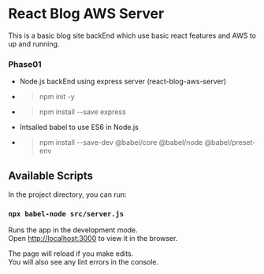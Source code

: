 # React Blog AWS Server

This is a basic blog site backEnd which use basic react features and AWS to up and running.

### Phase01

- Node.js backEnd using express server (react-blog-aws-server)
- > npm init -y
- > npm install --save express
- Intsalled babel to use ES6 in Node.js
- > npm install --save-dev @babel/core @babel/node @babel/preset-env

## Available Scripts

In the project directory, you can run:

### `npx babel-node src/server.js`

Runs the app in the development mode.\
Open [http://localhost:3000](http://localhost:3000) to view it in the browser.

The page will reload if you make edits.\
You will also see any lint errors in the console.
